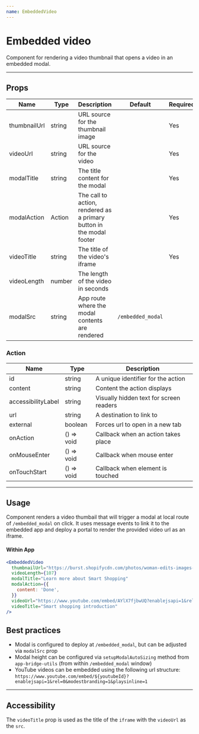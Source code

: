 ```yaml
---
name: EmbeddedVideo
---
```


# Embedded video

Component for rendering a video thumbnail that opens a video in an embedded modal.

---

## Props

| Name         | Type   | Description                                                          | Default           | Required |
| ------------ | ------ | -------------------------------------------------------------------- | ----------------- | -------- |
| thumbnailUrl | string | URL source for the thumbnail image                                   |                   | Yes      |
| videoUrl     | string | URL source for the video                                             |                   | Yes      |
| modalTitle   | string | The title content for the modal                                      |                   | Yes      |
| modalAction  | Action | The call to action, rendered as a primary button in the modal footer |                   | Yes      |
| videoTitle   | string | The title of the video's iframe                                      |                   | Yes      |
| videoLength  | number | The length of the video in seconds                                   |                   |          |
| modalSrc     | string | App route where the modal contents are rendered                      | `/embedded_modal` |          |

### Action

| Name               | Type       | Description                             |
| ------------------ | ---------- | --------------------------------------- |
| id                 | string     | A unique identifier for the action      |
| content            | string     | Content the action displays             |
| accessibilityLabel | string     | Visually hidden text for screen readers |
| url                | string     | A destination to link to                |
| external           | boolean    | Forces url to open in a new tab         |
| onAction           | () => void | Callback when an action takes place     |
| onMouseEnter       | () => void | Callback when mouse enter               |
| onTouchStart       | () => void | Callback when element is touched        |

---

## Usage

Component renders a video thumbail that will trigger a modal at local route of `/embedded_modal` on click. It uses message events to link it to the embedded app and deploy a portal to render the provided video url as an iframe.

#### Within App

```jsx
<EmbeddedVideo
  thumbnailUrl="https://burst.shopifycdn.com/photos/woman-edits-images-on-her-laptop.jpg?width=375"
  videoLength={107}
  modalTitle="Learn more about Smart Shopping"
  modalAction={{
    content: 'Done',
  }}
  videoUrl="https://www.youtube.com/embed/AYlX7fjbwUQ?enablejsapi=1&rel=0&modestbranding=1&playsinline=1"
  videoTitle="Smart shopping introduction"
/>
```

## Best practices

- Modal is configured to deploy at `/embedded_modal`, but can be adjusted via `modalSrc` prop
- Modal height can be configured via `setupModalAutoSizing` method from `app-bridge-utils` (from within `/embedded_modal` window)
- YouTube videos can be embedded using the following url structure: `https://www.youtube.com/embed/${youtubeId}?enablejsapi=1&rel=0&modestbranding=1&playsinline=1`

---

## Accessibility

The `videoTitle` prop is used as the title of the `iframe` with the `videoUrl` as the `src`.
